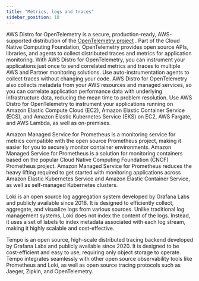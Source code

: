 ```yaml
---
title: "Metrics, logs and traces"
sidebar_position: 10
---
```


AWS Distro for OpenTelemetry is a secure, production-ready, AWS-supported distribution of the [OpenTelemetry project](https://opentelemetry.io/) . Part of the Cloud Native Computing Foundation, OpenTelemetry provides open source APIs, libraries, and agents to collect distributed traces and metrics for application monitoring. With AWS Distro for OpenTelemetry, you can instrument your applications just once to send correlated metrics and traces to multiple AWS and Partner monitoring solutions. Use auto-instrumentation agents to collect traces without changing your code. AWS Distro for OpenTelemetry also collects metadata from your AWS resources and managed services, so you can correlate application performance data with underlying infrastructure data, reducing the mean time to problem resolution. Use AWS Distro for OpenTelemetry to instrument your applications running on Amazon Elastic Compute Cloud (EC2), Amazon Elastic Container Service (ECS), and Amazon Elastic Kubernetes Service (EKS) on EC2, AWS Fargate, and AWS Lambda, as well as on-premises.

Amazon Managed Service for Prometheus is a monitoring service for metrics compatible with the open source Prometheus project, making it easier for you to securely monitor container environments. Amazon Managed Service for Prometheus is a solution for monitoring containers based on the popular Cloud Native Computing Foundation (CNCF) Prometheus project. Amazon Managed Service for Prometheus reduces the heavy lifting required to get started with monitoring applications across Amazon Elastic Kubernetes Service and Amazon Elastic Container Service, as well as self-managed Kubernetes clusters.

Loki is an open source log aggregation system developed by Grafana Labs and publicly available since 2018. It is designed to efficiently collect, aggregate, and visualize logs from various sources. Unlike traditional log management systems, Loki does not index the content of the logs. Instead, it uses a set of labels to index metadata associated with each log stream, making it highly scalable and cost-effective.

Tempo is an open source, high-scale distributed tracing backend developed by Grafana Labs and publicly available since 2020. It is designed to be cost-efficient and easy to use, requiring only object storage to operate. Tempo integrates seamlessly with other open source observability tools like Prometheus and Loki, as well as open source tracing protocols such as Jaeger, Zipkin, and OpenTelemetry.
